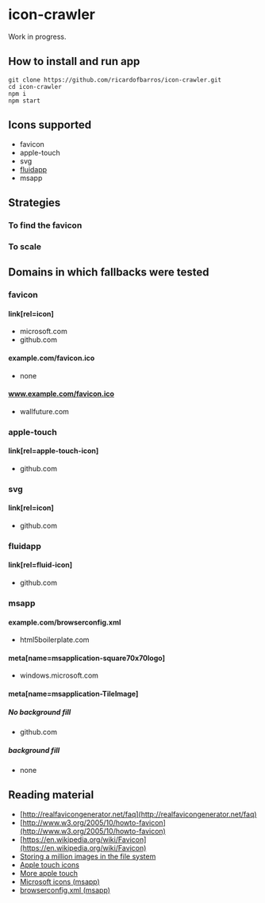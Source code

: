 # icon-crawler

Work in progress.

## How to install and run app

```shel
git clone https://github.com/ricardofbarros/icon-crawler.git
cd icon-crawler
npm i
npm start
```

## Icons supported
- favicon
- apple-touch
- svg
- [fluidapp](http://fluidapp.com/)
- msapp

## Strategies

### To find the favicon

### To scale

## Domains in which fallbacks were tested

### favicon

#### link[rel=icon]
- microsoft.com
- github.com

#### example.com/favicon.ico
- none

#### www.example.com/favicon.ico
- wallfuture.com

### apple-touch

#### link[rel=apple-touch-icon]
- github.com

### svg

#### link[rel=icon]
- github.com

### fluidapp

#### link[rel=fluid-icon]
- github.com

### msapp

#### example.com/browserconfig.xml
- html5boilerplate.com

#### meta[name=msapplication-square70x70logo]
- windows.microsoft.com

#### meta[name=msapplication-TileImage]
##### No background fill
- github.com

##### background fill
- none







## Reading material

- [http://realfavicongenerator.net/faq](http://realfavicongenerator.net/faq)
- [http://www.w3.org/2005/10/howto-favicon](http://www.w3.org/2005/10/howto-favicon)
- [https://en.wikipedia.org/wiki/Favicon](https://en.wikipedia.org/wiki/Favicon)
- [Storing a million images in the file system](http://serverfault.com/questions/95444/storing-a-million-images-in-the-filesystem)
- [Apple touch icons](https://developer.apple.com/library/ios/documentation/AppleApplications/Reference/SafariWebContent/ConfiguringWebApplications/ConfiguringWebApplications.html)
- [More apple touch](https://realfavicongenerator.net/blog/apple-touch-icon-the-good-the-bad-the-ugly/)
- [Microsoft icons (msapp)](https://msdn.microsoft.com/en-us/library/dn255024.aspx)
- [browserconfig.xml (msapp)](http://stackoverflow.com/a/26626329/2862991)

